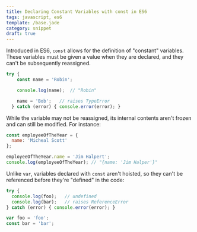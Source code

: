 ```yaml
---
title: Declaring Constant Variables with const in ES6
tags: javascript, es6
template: /base.jade
category: snippet
draft: true
---
```


Introduced in ES6, `const` allows for the definition of "constant" variables. These variables must be given a value when they are declared, and they can't be subsequently reassigned.

```javascript
try {
    const name = 'Robin';

    console.log(name);  // "Robin"

    name = 'Bob';   // raises TypeError
  } catch (error) { console.error(error); }
```

While the variable may not be reassigned, its internal contents aren't frozen and can still be modified. For instance:

```javascript
const employeeOfTheYear = {
  name: 'Micheal Scott'
};

employeeOfTheYear.name = 'Jim Halpert';
console.log(employeeOfTheYear); // "{name: 'Jim Halper'}"
```

Unlike `var`, variables declared with `const` aren't hoisted, so they can't be referenced before they're "defined" in the code:

```javascript
try {
  console.log(foo);   // undefined
  console.log(bar);   // raises ReferenceError
} catch (error) { console.error(error); }

var foo = 'foo';
const bar = 'bar';
```
